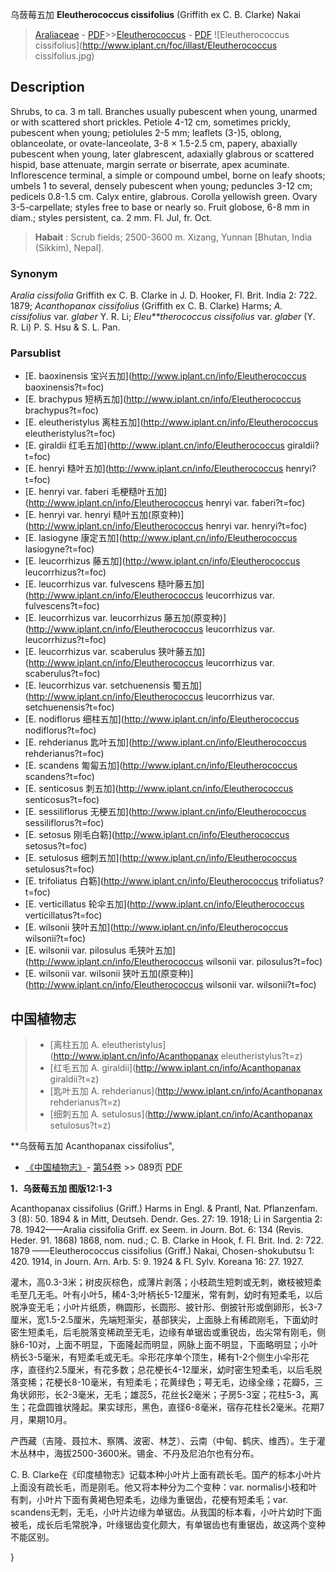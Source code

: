 乌蔹莓五加 **Eleutherococcus cissifolius** (Griffith ex C. B. Clarke) Nakai

> [Araliaceae](http://www.iplant.cn/info/Araliaceae?t=foc) - [PDF](http://www.iplant.cn/foc/pdf/Araliaceae.pdf)>>[Eleutherococcus](http://www.iplant.cn/info/Eleutherococcus?t=foc) - [PDF](http://www.iplant.cn/foc/pdf/Eleutherococcus.pdf)
![Eleutherococcus cissifolius](http://www.iplant.cn/foc/illast/Eleutherococcus cissifolius.jpg)

## Description

Shrubs, to ca. 3 m tall. Branches usually pubescent when young, unarmed or with scattered short prickles. Petiole 4-12 cm, sometimes prickly, pubescent when young; petiolules 2-5 mm; leaflets (3-)5, oblong, oblanceolate, or ovate-lanceolate, 3-8 × 1.5-2.5 cm, papery, abaxially pubescent when young, later glabrescent, adaxially glabrous or scattered hispid, base attenuate, margin serrate or biserrate, apex acuminate. Inflorescence terminal, a simple or compound umbel, borne on leafy shoots; umbels 1 to several, densely pubescent when young; peduncles 3-12 cm; pedicels 0.8-1.5 cm. Calyx entire, glabrous. Corolla yellowish green. Ovary 3-5-carpellate; styles free to base or nearly so. Fruit globose, 6-8 mm in diam.; styles persistent, ca. 2 mm. Fl. Jul, fr. Oct.


> **Habait** : 
> Scrub fields; 2500-3600 m. Xizang, Yunnan [Bhutan, India (Sikkim), Nepal].

### Synonym
*Aralia cissifolia* Griffith ex C. B. Clarke in J. D. Hooker, Fl. Brit. India 2: 722. 1879; *Acanthopanax cissifolius* (Griffith ex C. B. Clarke) Harms; *A. cissifolius* var. *glaber* Y. R. Li; *Eleu**therococcus cissifolius* var. *glaber* (Y. R. Li) P. S. Hsu & S. L. Pan.



### Parsublist

* [E.  baoxinensis  宝兴五加](http://www.iplant.cn/info/Eleutherococcus baoxinensis?t=foc)
* [E.  brachypus  短柄五加](http://www.iplant.cn/info/Eleutherococcus brachypus?t=foc)
* [E.  eleutheristylus  离柱五加](http://www.iplant.cn/info/Eleutherococcus eleutheristylus?t=foc)
* [E.  giraldii  红毛五加](http://www.iplant.cn/info/Eleutherococcus giraldii?t=foc)
* [E.  henryi  糙叶五加](http://www.iplant.cn/info/Eleutherococcus henryi?t=foc)
* [E.  henryi var. faberi  毛梗糙叶五加](http://www.iplant.cn/info/Eleutherococcus henryi var. faberi?t=foc)
* [E.  henryi var. henryi  糙叶五加(原变种)](http://www.iplant.cn/info/Eleutherococcus henryi var. henryi?t=foc)
* [E.  lasiogyne  康定五加](http://www.iplant.cn/info/Eleutherococcus lasiogyne?t=foc)
* [E.  leucorrhizus  藤五加](http://www.iplant.cn/info/Eleutherococcus leucorrhizus?t=foc)
* [E.  leucorrhizus var. fulvescens  糙叶藤五加](http://www.iplant.cn/info/Eleutherococcus leucorrhizus var. fulvescens?t=foc)
* [E.  leucorrhizus var. leucorrhizus  藤五加(原变种)](http://www.iplant.cn/info/Eleutherococcus leucorrhizus var. leucorrhizus?t=foc)
* [E.  leucorrhizus var. scaberulus  狭叶藤五加](http://www.iplant.cn/info/Eleutherococcus leucorrhizus var. scaberulus?t=foc)
* [E.  leucorrhizus var. setchuenensis  蜀五加](http://www.iplant.cn/info/Eleutherococcus leucorrhizus var. setchuenensis?t=foc)
* [E.  nodiflorus  细柱五加](http://www.iplant.cn/info/Eleutherococcus nodiflorus?t=foc)
* [E.  rehderianus  匙叶五加](http://www.iplant.cn/info/Eleutherococcus rehderianus?t=foc)
* [E.  scandens  匍匐五加](http://www.iplant.cn/info/Eleutherococcus scandens?t=foc)
* [E.  senticosus  刺五加](http://www.iplant.cn/info/Eleutherococcus senticosus?t=foc)
* [E.  sessiliflorus  无梗五加](http://www.iplant.cn/info/Eleutherococcus sessiliflorus?t=foc)
* [E.  setosus  刚毛白簕](http://www.iplant.cn/info/Eleutherococcus setosus?t=foc)
* [E.  setulosus  细刺五加](http://www.iplant.cn/info/Eleutherococcus setulosus?t=foc)
* [E.  trifoliatus  白簕](http://www.iplant.cn/info/Eleutherococcus trifoliatus?t=foc)
* [E.  verticillatus  轮伞五加](http://www.iplant.cn/info/Eleutherococcus verticillatus?t=foc)
* [E.  wilsonii  狭叶五加](http://www.iplant.cn/info/Eleutherococcus wilsonii?t=foc)
* [E.  wilsonii var. pilosulus  毛狭叶五加](http://www.iplant.cn/info/Eleutherococcus wilsonii var. pilosulus?t=foc)
* [E.  wilsonii var. wilsonii  狭叶五加(原变种)](http://www.iplant.cn/info/Eleutherococcus wilsonii var. wilsonii?t=foc)


## 中国植物志

> * [离柱五加  A.  eleutheristylus](http://www.iplant.cn/info/Acanthopanax eleutheristylus?t=z)
> * [红毛五加  A.  giraldii](http://www.iplant.cn/info/Acanthopanax giraldii?t=z)
> * [匙叶五加  A.  rehderianus](http://www.iplant.cn/info/Acanthopanax rehderianus?t=z)
> * [细刺五加  A.  setulosus](http://www.iplant.cn/info/Acanthopanax setulosus?t=z)


**乌蔹莓五加 Acanthopanax cissifolius",



* [《中国植物志》](http://www.iplant.cn/frps)- [第54卷](http://www.iplant.cn/frps/vol/54) >> 089页 [PDF](http://www.iplant.cn/frps/pdf/54/089.PDF)


**1．乌蔹莓五加 图版12:1-3**

Acanthopanax cissifolius (Griff.) Harms in Engl. & Prantl, Nat. Pflanzenfam. 3 (8): 50. 1894 & in Mitt, Deutseh. Dendr. Ges. 27: 19. 1918; Li in Sargentia 2: 78. 1942——Aralia cissifolia Griff. ex Seem. in Journ. Bot. 6: 134 (Revis. Heder. 91. 1868) 1868, nom. nud.; C. B. Clarke in Hook, f. Fl. Brit. Ind. 2: 722. 1879 ——Eleutherococcus cissifolius (Griff.) Nakai, Chosen-shokubutsu 1: 420. 1914, in Journ. Arn. Arb. 5: 9. 1924 & Fl. Sylv. Koreana 16: 27. 1927.

灌木，高0.3-3米；树皮灰棕色，成薄片剥落；小枝疏生短刺或无刺，嫩枝被短柔毛至几无毛。叶有小叶5，稀4-3;叶柄长5-12厘米，常有刺，幼时有短柔毛，以后脱净变无毛；小叶片纸质，椭圆形，长圆形、披针形、倒披针形或倒卵形，长3-7厘米，宽1.5-2.5厘米，先端短渐尖，基部狭尖，上面脉上有稀疏刚毛，下面幼时密生短柔毛，后毛脱落变稀疏至无毛，边缘有单锯齿或重锐齿，齿尖常有刚毛，侧脉6-10对，上面不明显，下面隆起而明显，网脉上面不明显，下面略明显；小叶柄长3-5毫米，有短柔毛或无毛。伞形花序单个顶生，稀有1-2个侧生小伞形花序，直径约2.5厘米，有花多数；总花梗长4-12厘米，幼时密生短柔毛，以后毛脱落变稀；花梗长8-10毫米，有短柔毛；花黄绿色；萼无毛，边缘全缘；花瓣5，三角状卵形，长2-3毫米，无毛；雄蕊5，花丝长2毫米；子房5-3室；花柱5-3，离生；花盘圆锥状隆起。果实球形，黑色，直径6-8毫米，宿存花柱长2毫米。花期7月，果期10月。

产西藏（吉隆、聂拉木、察隅、波密、林芝）、云南（中甸、鹤庆、维西）。生于灌木丛林中，海拔2500-3600米。锡金、不丹及尼泊尔也有分布。

C. B. Clarke在《印度植物志》记载本种小叶片上面有疏长毛。国产的标本小叶片上面没有疏长毛，而是刚毛。他又将本种分为二个变种：var. normalis小枝和叶有刺，小叶片下面有黄褐色短柔毛，边缘为重锯齿，花梗有短柔毛；var. scandens无刺，无毛，小叶片边缘为单锯齿。从我国的标本看，小叶片幼时下面被毛，成长后毛常脱净，叶缘锯齿变化颇大，有单锯齿也有重锯齿，故这两个变种不能区别。



}